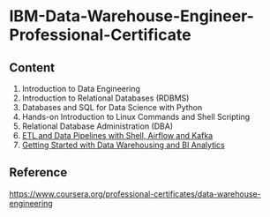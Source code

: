 # IBM-Data-Warehouse-Engineer-Professional-Certificate

## Content
1. Introduction to Data Engineering
2. Introduction to Relational Databases (RDBMS)
3. Databases and SQL for Data Science with Python
4. Hands-on Introduction to Linux Commands and Shell Scripting
5. Relational Database Administration (DBA)
6. [ETL and Data Pipelines with Shell, Airflow and Kafka](./ETL%20and%20Data%20Pipelines%20with%20Shell%2C%20Airflow%20and%20Kafka)
7. [Getting Started with Data Warehousing and BI Analytics](./Getting%20Started%20with%20Data%20Warehousing%20and%20BI%20Analytics)

## Reference
https://www.coursera.org/professional-certificates/data-warehouse-engineering
